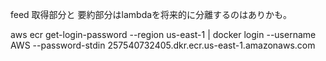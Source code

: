 feed 取得部分と 要約部分はlambdaを将来的に分離するのはありかも。



aws ecr get-login-password --region us-east-1 | docker login --username AWS --password-stdin 257540732405.dkr.ecr.us-east-1.amazonaws.com